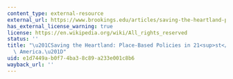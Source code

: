 ```yaml
---
content_type: external-resource
external_url: https://www.brookings.edu/articles/saving-the-heartland-place-based-policies-in-21st-century-america/
has_external_license_warning: true
license: https://en.wikipedia.org/wiki/All_rights_reserved
status: ''
title: "\u201CSaving the Heartland: Place-Based Policies in 21<sup>st</sup> Century\
  \ America.\u201D"
uid: e1d7449a-b0f7-4ba3-8c89-a233e001c8b6
wayback_url: ''
---
```

